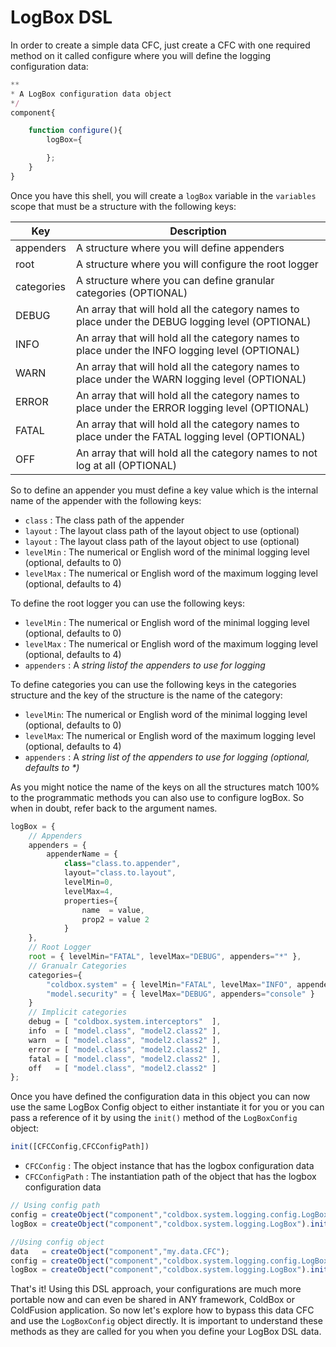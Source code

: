 # LogBox DSL

In order to create a simple data CFC, just create a CFC with one required method on it called configure where you will define the logging configuration data:

```javascript
**
* A LogBox configuration data object
*/
component{

	function configure(){
		logBox={

		};
	}
}
```

Once you have this shell, you will create a `logBox` variable in the `variables` scope that must be a structure with the following keys:

|Key|Description|
|--|--|
|appenders |A structure where you will define appenders|
|root |A structure where you will configure the root logger|
|categories |A structure where you can define granular categories (OPTIONAL)|
|DEBUG|An array that will hold all the category names to place under the DEBUG logging level (OPTIONAL)|
|INFO |An array that will hold all the category names to place under the INFO logging level (OPTIONAL)|
|WARN |An array that will hold all the category names to place under the WARN logging level (OPTIONAL)|
|ERROR|An array that will hold all the category names to place under the ERROR logging level (OPTIONAL)|
|FATAL |An array that will hold all the category names to place under the FATAL logging level (OPTIONAL)|
|OFF|An array that will hold all the category names to not log at all (OPTIONAL)|

So to define an appender you must define a key value which is the internal name of the appender with the following keys:

* `class` : The class path of the appender
* `layout` : The layout class path of the layout object to use (optional)
* `layout` : The layout class path of the layout object to use (optional)
* `levelMin` : The numerical or English word of the minimal logging level (optional, defaults to 0)
* `levelMax` : The numerical or English word of the maximum logging level (optional, defaults to 4)

To define the root logger you can use the following keys:

* `levelMin` : The numerical or English word of the minimal logging level (optional, defaults to 0)
* `levelMax` : The numerical or English word of the maximum logging level (optional, defaults to 4)
* `appenders` : A <i>string listof the appenders to use for logging</i>

To define categories you can use the following keys in the categories structure and the key of the structure is the name of the category:

* `levelMin`: The numerical or English word of the minimal logging level (optional, defaults to 0)
* `levelMax`: The numerical or English word of the maximum logging level (optional, defaults to 4)
* `appenders` : A <i>string list of the appenders to use for logging (optional, defaults to *)</i>

As you might notice the name of the keys on all the structures match 100% to the programmatic methods you can also use to configure logBox. So when in doubt, refer back to the argument names.

```javascript
logBox = {
	// Appenders
	appenders = {
		appenderName = {
			class="class.to.appender",
			layout="class.to.layout",
			levelMin=0,
			levelMax=4,
			properties={
				name  = value,
				prop2 = value 2
			}
	},
	// Root Logger
	root = { levelMin="FATAL", levelMax="DEBUG", appenders="*" },
	// Granualr Categories
	categories={
		"coldbox.system" = { levelMin="FATAL", levelMax="INFO", appenders="*" },
		"model.security" = { levelMax="DEBUG", appenders="console" }
	}
	// Implicit categories
	debug = [ "coldbox.system.interceptors"  ],
	info  = [ "model.class", "model2.class2" ],
	warn  = [ "model.class", "model2.class2" ],
	error = [ "model.class", "model2.class2" ],
	fatal = [ "model.class", "model2.class2" ],
	off   = [ "model.class", "model2.class2" ]
};
```

Once you have defined the configuration data in this object you can now use the same LogBox Config object to either instantiate it for you or you can pass a reference of it by using the `init()` method of the `LogBoxConfig` object:

```javascript
init([CFCConfig,CFCConfigPath])
```

* `CFCConfig` : The object instance that has the logbox configuration data
* `CFCConfigPath` : The instantiation path of the object that has the logbox configuration data

```javascript
// Using config path
config = createObject("component","coldbox.system.logging.config.LogBoxConfig").init(CFCConfigPath"my.path.LogBoxConfig");
logBox = createObject("component","coldbox.system.logging.LogBox").init(config);

//Using config object
data   = createObject("component","my.data.CFC");
config = createObject("component","coldbox.system.logging.config.LogBoxConfig").init(data);
logBox = createObject("component","coldbox.system.logging.LogBox").init(config);
```

That's it! Using this DSL approach, your configurations are much more portable now and can even be shared in ANY framework, ColdBox or ColdFusion application. So now let's explore how to bypass this data CFC and use the `LogBoxConfig` object directly. It is important to understand these methods as they are called for you when you define your LogBox DSL data.

